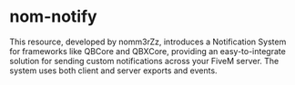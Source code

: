 # nom-notify
This resource, developed by nomm3rZz, introduces a Notification System for frameworks like QBCore and QBXCore, providing an easy-to-integrate solution for sending custom notifications across your FiveM server. The system uses both client and server exports and events.
